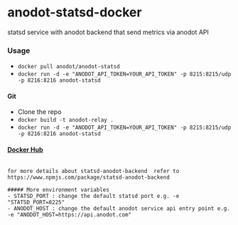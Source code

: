 anodot-statsd-docker
====================

statsd service with anodot backend that send metrics via anodot API  

### Usage
- `docker pull anodot/anodot-statsd`
- `docker run -d -e "ANODOT_API_TOKEN=YOUR_API_TOKEN" -p 8215:8215/udp -p 8216:8216 anodot-statsd`

#### Git

- Clone the repo
- `docker build -t anodot-relay .`
- `docker run -d -e "ANODOT_API_TOKEN=YOUR_API_TOKEN" -p 8215:8215/udp -p 8216:8216 anodot-statsd`

#### [Docker Hub](https://hub.docker.com/r/anodot/anodot-statsd/) 

```

for more details about statsd-anodot-backend  refer to https://www.npmjs.com/package/statsd-anodot-backend

##### More environment variables 
- STATSD_PORT : change the default statsd port e.g. -e "STATSD_PORT=8225"
- ANODOT_HOST : change the default anodot service api entry point e.g. -e "ANODOT_HOST=https://api.anodot.com"
